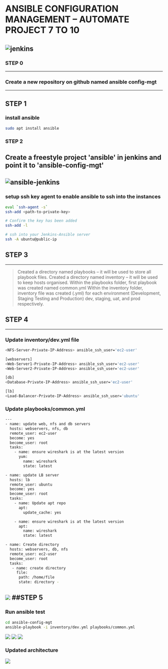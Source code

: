 # ANSIBLE CONFIGURATION MANAGEMENT – AUTOMATE PROJECT 7 TO 10
![jenkins](pbl11/project11.png)
---
### STEP 0
---
### Create a new repository on github named ansible config-mgt
---
## STEP 1
### install ansible
```bash
sudo apt install ansible 
```
### STEP 2
## Create a freestyle project 'ansible' in jenkins and point it to 'ansible-config-mgt'
![ansible-jenkins](pbl11/ansiblejenkins.png)
---
### setup ssh key agent to enable ansible to ssh into the instances
```bash
eval `ssh-agent -s`
ssh-add <path-to-private-key>

# Confirm the key has been added
ssh-add -l

# ssh into your Jenkins-Ansible server 
ssh -A ubuntu@public-ip
```
## STEP 3
---
>Created a directory named playbooks – it will be used to store all playbook files.
Created a directory named inventory – it will be used to keep hosts organised.
Within the playbooks folder, first playbook was created named common.yml
Within the inventory folder, inventory file was created  (.yml) for each environment (Development, Staging Testing and Production) dev, staging, uat, and prod respectively.

## STEP 4
---
### Update inventory/dev.yml file 
```bash
<NFS-Server-Private-IP-Address> ansible_ssh_user='ec2-user'

[webservers]
<Web-Server1-Private-IP-Address> ansible_ssh_user='ec2-user'
<Web-Server2-Private-IP-Address> ansible_ssh_user='ec2-user'

[db]
<Database-Private-IP-Address> ansible_ssh_user='ec2-user' 

[lb]
<Load-Balancer-Private-IP-Address> ansible_ssh_user='ubuntu'
```
### Update playbooks/common.yml
```bash
---
- name: update web, nfs and db servers
  hosts: webservers, nfs, db
  remote_user: ec2-user
  become: yes
  become_user: root
  tasks:
    - name: ensure wireshark is at the latest version
      yum:
        name: wireshark
        state: latest

- name: update LB server
  hosts: lb
  remote_user: ubuntu
  become: yes
  become_user: root
  tasks:
    - name: Update apt repo
      apt: 
        update_cache: yes

    - name: ensure wireshark is at the latest version
      apt:
        name: wireshark
        state: latest

- name: Create directory
  hosts: webservers, db, nfs
  remote_user: ec2-user
  become_user: root
  tasks:
   - name: create directory
     file:
      path: /home/file
      state: directory -

```
![](pbl11/wireshark.png)
##STEP 5
---
### Run ansible test
```bash
cd ansible-config-mgt
ansible-playbook -i inventory/dev.yml playbooks/common.yml
```

![](pbl11/ansibleplay.png)
![](pbl11/ansibleplay2.png)
![](pbl11/ansibleplay3.png)
### Updated architecture
![](pbl11/updatedarchi.png)



